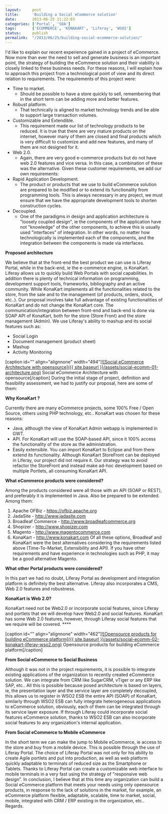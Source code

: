 ```yaml
---
layout:     post
title:      'Building a Social eCommerce solution'
date:       2013-06-25 11:22:03
categories: ['Portal', 'SOA']
tags:       ['ECOMMERCE', 'KONAKART', 'Liferay', 'WSO2']
status:     publish 
permalink:  "/2013/06/25/building-social-ecommerce-solution/"
---
```

I'd like to explain our recent experience gained in a project of eCommerce.
Now more than ever the need to sell and generate business is an important point, the strategy of building the eCommerce solution and their viability is closely linked to these business needs.
For these reasons, I will explain how to approach this project from a technological point of view and its direct relation to requirements.
The requirements of this project were:
  * Time to market.  
    * Should be possible to have a store quickly to sell, remembering that in the short term can be adding more and better features.
  * Robust platform.  
    * That technically is aligned to market technology trends and be able to support large transaction volumes.
  * Customizable and Extendible.  
    * This requirement made ​​our list of technology products to be reduced. It is true that there are very mature products on the internet, however many of them are closed and final products which is very difficult to customize and add new features, and many of them are not designed for it.
  * Web 2.0.  
    * Again, there are very good e-commerce products but do not have web 2.0 features and vice versa. In this case, a combination of these was the alternative.
Given these customer requirements, we add our own requirements:
  * Rapid Application Development.  
    * The product or products that we use to build eCommerce solution are prepared to be modified or to extend its functionality from programming tools. This is always necessary in any project, we must ensure that we have the appropriate development tools to shorten construction cycles.
  * Decoupled. 
    * One of the paradigms in design and application architecture is "loosely coupled design", ie the components of the application have not "knowledge" of the other components, to achieve this is usually used "interfaces" of integration. In other words, no matter how technologically is implemented each of the components, and the integration between the components is made ​​via interfaces.

**Proposed architecture**

We believe that at the front-end the best product we can use is Liferay Portal, while in the back-end, ie the e-commerce engine, is KonaKart.
Liferay allows us to quickly build Web Portals with social capabilities. In addition there is plenty of technical information on programming, development support tools, frameworks, bibliography and an active community.
While KonaKart implements all the functionalities related to the store, from the sale and to the management (of products, orders, stock, etc..).
Our proposal involves take full advantage of existing functionalities of KonaKart and do not change the KonaKart core.
The communication/integration between front-end and back-end is done via SOAP API of KonaKart, both for the store (Store Front) and the store management (Admin).
We use Liferay's ability to mashup and its social features such as:
  * Social Login
  * Document management (product sheet)
  * Mashup
  * Activity Monitoring

[caption id="" align="alignnone" width="494"][![Social eCommerce Architecture with opensource]({{ site.baseurl }}/assets/social-ecomm-01-architecture.png)](https://dl.dropboxusercontent.com/u/2961879/blog20130625_social_ecommerce/social-ecomm-01-architecture.png) Social eCommerce Architecture with opensource[/caption]
During the initial stage of project, definition and feasibility assessment, we had to justify our proposal, here are some of them:

**Why KonaKart ?**

Currently there are many eCommerce projects, some 100% Free / Open Source, others using PHP technology, etc..
KonaKart was chosen for these reasons:
  * Java, although the view of KonaKart Admin webapp is implemented in GWT.
  * API. For KonaKart will use the SOAP-based API, since it 100% access the functionality of the store as the administration.
  * Easily extensible. You can import KonaKart to Eclipse and from there extend its functionality.
Although KonaKart StoreFront can be deployed in Liferay, our project did not require it. Our strategy was to avoid refactor the StoreFront and instead make ad-hoc development based on multiple Portlets, all consuming KonaKart API.

**What eCommerce products were considered?**

Among the products considered were all those with an API (SOAP or REST)​​, and preferably it is implemented in Java. Also be prepared to be extended.
Among them:
  1. Apache OFBiz - <https://ofbiz.apache.org>
  2. JadaSite - <http://www.jadasite.com>
  3. Broadleaf Commerce - <http://www.broadleafcommerce.org>
  4. Shopizer - <http://www.shopizer.com>
  5. Magento - <http://www.magentocommerce.com>
  6. KonaKart - <http://www.konakart.com>
Of all these options, Broadleaf and KonaKart were the best alternatives considering the requirements listed above (Time-To-Market, Extensibility and API).
If you have other requirements and have experience in technologies such as PHP, it may be a good alternative Magento.

**What other Portal products were considered?**

In this part we had no doubt, Liferay Portal as development and integration platform is definitely the best alternative. Liferay also incorporates a CMS, Web 2.0 features and robustness.

**KonaKart is Web 2.0?**

KonaKart need not be Web2.0 or incorporate social features, since Liferay and portlets that we will develop have Web2.0 and social features.
KonaKart has some Web 2.0 features, however, through Liferay social features that we require will be covered. ****

[caption id="" align="alignnone" width="462"][![Opensource products for building eCommerce platform]({{ site.baseurl }}/assets/social-ecomm-02-konakart-liferay-wso2.png)](https://dl.dropboxusercontent.com/u/2961879/blog20130625_social_ecommerce/social-ecomm-02-konakart-liferay-wso2.png) Opensource products for building eCommerce platform[/caption]

**From Social eCommerce to Social Business**

Although it was not in the project requirements, it is possible to integrate existing applications of the organization to recently created eCommerce solution. We can integrate from CRM like SugarCRM, vTiger or any ERP like SAP, etc.. All this is possible because posed architecture is based on layers, ie, the presentation layer and the service layer are completely decoupled, this allows us to register in WSO2 ESB the entire API (SOAP) of KonaKart, similarly through WSO2 ESB can fully integrate heterogeneous applications to eCommerce solution, obviously, each of them can be integrated through its service layer exposure.
If through Liferay could incorporate social features eCommerce solution, thanks to WSO2 ESB can also incorporate social features to any organization's internal application.

**From Social eCommerce to Mobile eCommerce**

In the short term we can make the jump to Mobile eCommerce, ie access to the store and buy from a mobile device. This is possible through the use of Liferay Portal.
The choice of Liferay Portal was not only for his ability to create Agile portlets and put into production, as well as web platform quickly adaptable to terminals of reduced size as the Smartphone or Tablets.
Thanks to Liferay Portal can create a customizable web interface to mobile terminals in a very fast using the strategy of "responsive web design".
In conclusion, I believe that at this time any organization can build a Social eCommerce platform that meets your needs using only opensource products, in response to the lack of solutions in the market, for example, an eCommerce platform flexible, adaptable, scalable, time to market, social, mobile, integrated with CRM / ERP existing in the organization, etc..
Regards.

